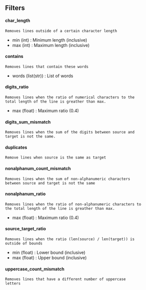 ## Filters

#### char_length
<code>Removes lines outside of a certain character length
</code>
 * min (int) : Minimum length (inclusive)
 * max (int) : Maximum length (inclusive)

#### contains
<code>Removes lines that contain these words
</code>
 * words (list(str)) : List of words

#### digits_ratio
<code>Removes lines when the ratio of numerical characters to the total length of the line
is greather than max.
</code>
 * max (float) : Maximum ratio (0.4)

#### digits_sum_mismatch
<code>Removes lines when the sum of the digits between source and target is not the same.</code>

#### duplicates
<code>Remove lines when source is the same as target</code>

#### nonalphanum_count_mismatch
<code>Removes lines when the sum of non-alphanumeric characters between source and target is not the same</code>

#### nonalphanum_ratio
<code>Removes lines when the ratio of non-alphanumeric characters to the total length of the line
is greather than max.
</code>
 * max (float) : Maximum ratio (0.4)

#### source_target_ratio
<code>Removes lines when the ratio (len(source) / len(target)) is outside of bounds
</code>
 * min (float) : Lower bound (inclusive)
 * max (float) : Upper bound (inclusive)

#### uppercase_count_mismatch
<code>Removes lines that have a different number of uppercase letters</code>

